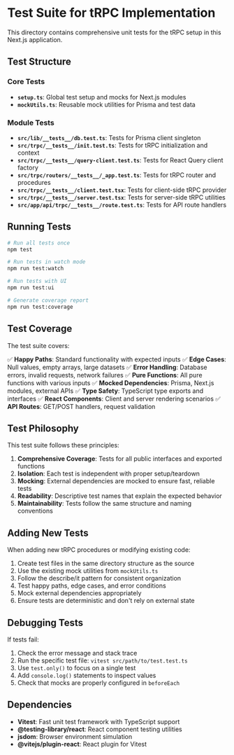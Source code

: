 # Test Suite for tRPC Implementation

This directory contains comprehensive unit tests for the tRPC setup in this Next.js application.

## Test Structure

### Core Tests
- **`setup.ts`**: Global test setup and mocks for Next.js modules
- **`mockUtils.ts`**: Reusable mock utilities for Prisma and test data

### Module Tests
- **`src/lib/__tests__/db.test.ts`**: Tests for Prisma client singleton
- **`src/trpc/__tests__/init.test.ts`**: Tests for tRPC initialization and context
- **`src/trpc/__tests__/query-client.test.ts`**: Tests for React Query client factory
- **`src/trpc/routers/__tests__/_app.test.ts`**: Tests for tRPC router and procedures
- **`src/trpc/__tests__/client.test.tsx`**: Tests for client-side tRPC provider
- **`src/trpc/__tests__/server.test.tsx`**: Tests for server-side tRPC utilities
- **`src/app/api/trpc/__tests__/route.test.ts`**: Tests for API route handlers

## Running Tests

```bash
# Run all tests once
npm test

# Run tests in watch mode
npm run test:watch

# Run tests with UI
npm run test:ui

# Generate coverage report
npm run test:coverage
```

## Test Coverage

The test suite covers:

✅ **Happy Paths**: Standard functionality with expected inputs
✅ **Edge Cases**: Null values, empty arrays, large datasets
✅ **Error Handling**: Database errors, invalid requests, network failures
✅ **Pure Functions**: All pure functions with various inputs
✅ **Mocked Dependencies**: Prisma, Next.js modules, external APIs
✅ **Type Safety**: TypeScript type exports and interfaces
✅ **React Components**: Client and server rendering scenarios
✅ **API Routes**: GET/POST handlers, request validation

## Test Philosophy

This test suite follows these principles:

1. **Comprehensive Coverage**: Tests for all public interfaces and exported functions
2. **Isolation**: Each test is independent with proper setup/teardown
3. **Mocking**: External dependencies are mocked to ensure fast, reliable tests
4. **Readability**: Descriptive test names that explain the expected behavior
5. **Maintainability**: Tests follow the same structure and naming conventions

## Adding New Tests

When adding new tRPC procedures or modifying existing code:

1. Create test files in the same directory structure as the source
2. Use the existing mock utilities from `mockUtils.ts`
3. Follow the describe/it pattern for consistent organization
4. Test happy paths, edge cases, and error conditions
5. Mock external dependencies appropriately
6. Ensure tests are deterministic and don't rely on external state

## Debugging Tests

If tests fail:

1. Check the error message and stack trace
2. Run the specific test file: `vitest src/path/to/test.test.ts`
3. Use `test.only()` to focus on a single test
4. Add `console.log()` statements to inspect values
5. Check that mocks are properly configured in `beforeEach`

## Dependencies

- **Vitest**: Fast unit test framework with TypeScript support
- **@testing-library/react**: React component testing utilities
- **jsdom**: Browser environment simulation
- **@vitejs/plugin-react**: React plugin for Vitest